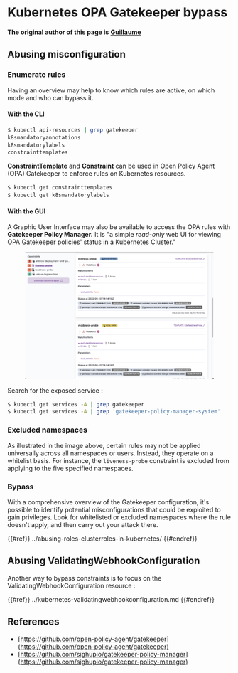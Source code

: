 # Kubernetes OPA Gatekeeper bypass

**The original author of this page is** [**Guillaume**](https://www.linkedin.com/in/guillaume-chapela-ab4b9a196)

## Abusing misconfiguration

### Enumerate rules

Having an overview may help to know which rules are active, on which mode and who can bypass it.

#### With the CLI

```bash
$ kubectl api-resources | grep gatekeeper
k8smandatoryannotations                                                             constraints.gatekeeper.sh/v1beta1                  false        K8sMandatoryAnnotations
k8smandatorylabels                                                                  constraints.gatekeeper.sh/v1beta1                  false        K8sMandatoryLabel
constrainttemplates                                                                 templates.gatekeeper.sh/v1                         false        ConstraintTemplate
```

**ConstraintTemplate** and **Constraint** can be used in Open Policy Agent (OPA) Gatekeeper to enforce rules on Kubernetes resources.

```bash
$ kubectl get constrainttemplates
$ kubectl get k8smandatorylabels
```

#### With the GUI

A Graphic User Interface may also be available to access the OPA rules with **Gatekeeper Policy Manager.** It is "a simple _read-only_ web UI for viewing OPA Gatekeeper policies' status in a Kubernetes Cluster."

<figure><img src="../../../images/05-constraints.png" alt=""><figcaption></figcaption></figure>

Search for the exposed service :

```bash
$ kubectl get services -A | grep gatekeeper
$ kubectl get services -A | grep 'gatekeeper-policy-manager-system'
```

### Excluded namespaces

As illustrated in the image above, certain rules may not be applied universally across all namespaces or users. Instead, they operate on a whitelist basis. For instance, the `liveness-probe` constraint is excluded from applying to the five specified namespaces.

### Bypass

With a comprehensive overview of the Gatekeeper configuration, it's possible to identify potential misconfigurations that could be exploited to gain privileges. Look for whitelisted or excluded namespaces where the rule doesn't apply, and then carry out your attack there.

{{#ref}}
../abusing-roles-clusterroles-in-kubernetes/
{{#endref}}

## Abusing ValidatingWebhookConfiguration

Another way to bypass constraints is to focus on the ValidatingWebhookConfiguration resource :&#x20;

{{#ref}}
../kubernetes-validatingwebhookconfiguration.md
{{#endref}}

## References

- [https://github.com/open-policy-agent/gatekeeper](https://github.com/open-policy-agent/gatekeeper)
- [https://github.com/sighupio/gatekeeper-policy-manager](https://github.com/sighupio/gatekeeper-policy-manager)



